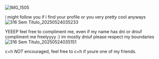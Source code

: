 ![IMG_1505](https://github.com/user-attachments/assets/c703a7e2-4e22-4ecc-a919-e7fc335fb3c0)


i might follow you if i find your profile or you very pretty cool anyways
![316 Sem Título_20250524035233](https://github.com/user-attachments/assets/48c83844-3a0b-4c2c-a541-3745a8cb7af8)

YEEEP feel free to compliment me, even if my name has dni or dniuf compliment me freelyyyy :)
im mostly dniuf please respect my boundaries
![316 Sem Título_20250524035151](https://github.com/user-attachments/assets/3824d004-1821-4f26-a2bc-8466809c8544)

c+h *NOT* encouraged, feel free to c+h if youre one of my friends.
<!--
**TOXICGASLEAK/TOXICGASLEAK** is a ✨ _special_ ✨ repository because its `README.md` (this file) appears on your GitHub profile.

Here are some ideas to get you started:

- 🔭 I’m currently working on ...
- 🌱 I’m currently learning ...
- 👯 I’m looking to collaborate on ...
- 🤔 I’m looking for help with ...
- 💬 Ask me about ...
- 📫 How to reach me: ...
- 😄 Pronouns: ...
- ⚡ Fun fact: ...
-->
